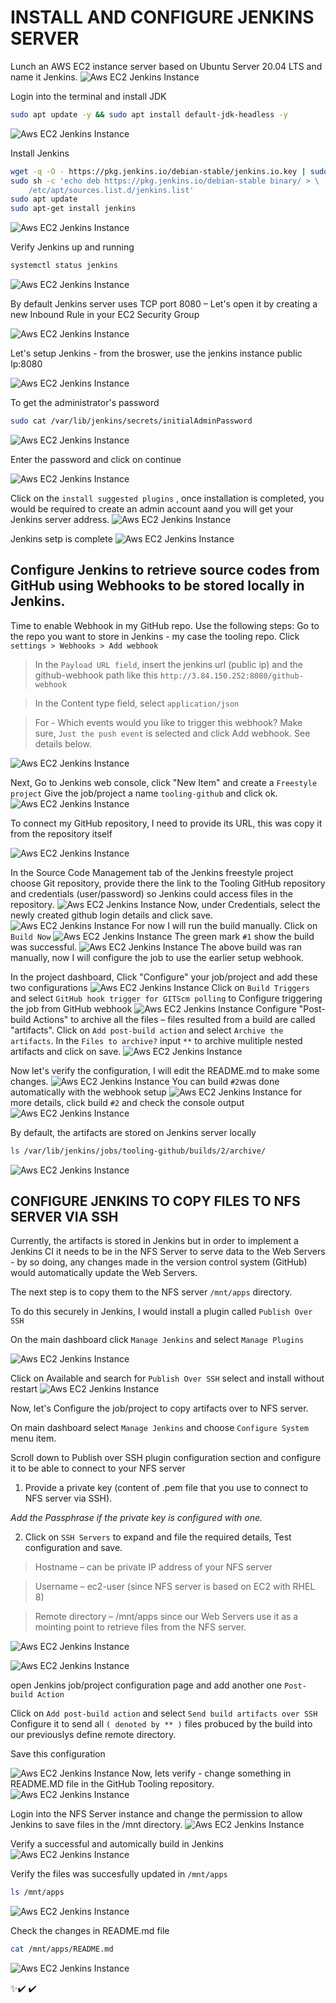 # INSTALL AND CONFIGURE JENKINS SERVER

Lunch an AWS EC2 instance server based on Ubuntu Server 20.04 LTS and name it Jenkins.
![Aws EC2 Jenkins Instance](./images/1.png)

Login into the terminal and install JDK

```bash
sudo apt update -y && sudo apt install default-jdk-headless -y
```

![Aws EC2 Jenkins Instance](./images/2.png)

Install Jenkins

```bash
wget -q -O - https://pkg.jenkins.io/debian-stable/jenkins.io.key | sudo apt-key add -
sudo sh -c 'echo deb https://pkg.jenkins.io/debian-stable binary/ > \
    /etc/apt/sources.list.d/jenkins.list'
sudo apt update
sudo apt-get install jenkins
```

![Aws EC2 Jenkins Instance](./images/3.png)

Verify Jenkins up and running

```bash
systemctl status jenkins
```

![Aws EC2 Jenkins Instance](./images/4.png)

By default Jenkins server uses TCP port 8080 – Let's open it by creating a new Inbound Rule in your EC2 Security Group

![Aws EC2 Jenkins Instance](./images/5.png)

Let's setup Jenkins - from the broswer, use the jenkins instance public Ip:8080

![Aws EC2 Jenkins Instance](./images/6.png)

To get the administrator's password

```bash
sudo cat /var/lib/jenkins/secrets/initialAdminPassword
```

![Aws EC2 Jenkins Instance](./images/7.png)

Enter the password and click on continue

![Aws EC2 Jenkins Instance](./images/8.png)

Click on the ```install suggested plugins``` , once installation is completed, you would be required to create an admin account aand you will get your Jenkins server address.
![Aws EC2 Jenkins Instance](./images/10.png)

Jenkins setp is complete
![Aws EC2 Jenkins Instance](./images/11.png)

## Configure Jenkins to retrieve source codes from GitHub using Webhooks to be stored locally in Jenkins.

Time to enable Webhook in my GitHub repo.
Use the following steps: 
Go to the repo you want to store in Jenkins - my case the tooling repo. Click
```settings > Webhooks > Add webhook```
> In the ```Payload URL field```, insert the jenkins url (public ip) and the github-webhook path like this
```http://3.84.150.252:8080/github-webhook```

> In the Content type field, select ```application/json```

> For - Which events would you like to trigger this webhook? Make sure, ```Just the push event``` is selected and click Add webhook. See details below.

![Aws EC2 Jenkins Instance](./images/12.png)

Next, Go to Jenkins web console, click "New Item" and create a ```Freestyle project```
Give the job/project a name ```tooling-github``` and click ok.
![Aws EC2 Jenkins Instance](./images/14.png)

To connect my GitHub repository, I need to provide its URL, this was copy it from the repository itself

![Aws EC2 Jenkins Instance](./images/15.png)

In the Source Code Management tab of the Jenkins freestyle project choose Git repository, provide there the link to the Tooling GitHub repository and credentials (user/password) so Jenkins could access files in the repository.
![Aws EC2 Jenkins Instance](./images/16.png)
Now, under Credentials, select the newly created github login details and click save.
![Aws EC2 Jenkins Instance](./images/17.png)
For now I will run the build manually.
Click on ```Build Now```
![Aws EC2 Jenkins Instance](./images/18.png)
The green mark ```#1``` show the build was successful.
![Aws EC2 Jenkins Instance](./images/19.png)
The above build was ran manually, now I will configure the job to use the earlier setup webhook.

In the project dashboard, Click "Configure" your job/project and add these two configurations
![Aws EC2 Jenkins Instance](./images/20.png)
Click on ```Build Triggers``` and select ```GitHub hook trigger for GITScm polling``` to Configure triggering the job from GitHub webhook
![Aws EC2 Jenkins Instance](./images/21.png)
Configure "Post-build Actions" to archive all the files – files resulted from a build are called "artifacts". Click on ```Add post-build action``` and select ```Archive the artifacts```. In the  ```Files to archive?```  input  ```**``` to archive mulitiple nested artifacts and click on save.
![Aws EC2 Jenkins Instance](./images/22.png)

Now let's verify the configuration, I will edit the README.md to make some changes.
![Aws EC2 Jenkins Instance](./images/23.png)
You can build ```#2```was done automatically with the webhook setup
![Aws EC2 Jenkins Instance](./images/24.png)
for more details, click build ```#2``` and check the console output
![Aws EC2 Jenkins Instance](./images/25.png)

By default, the artifacts are stored on Jenkins server locally

```bash
ls /var/lib/jenkins/jobs/tooling-github/builds/2/archive/
```
![Aws EC2 Jenkins Instance](./images/26.png)

## CONFIGURE JENKINS TO COPY FILES TO NFS SERVER VIA SSH

Currently, the artifacts is stored in Jenkins but in order to implement a Jenkins CI it needs to be in the NFS Server to serve data to the Web Servers - by so doing, any changes made in the version control system (GitHub) would automatically update the Web Servers.

The next step is to copy them to the NFS server ```/mnt/apps``` directory.

To do this securely in Jenkins, I would install a plugin called ```Publish Over SSH```

On the main dashboard click ```Manage Jenkins``` and select ```Manage Plugins```

![Aws EC2 Jenkins Instance](./images/27.png)

Click on Available and search for ```Publish Over SSH``` select and install without restart
![Aws EC2 Jenkins Instance](./images/28.png)

Now, let's Configure the job/project to copy artifacts over to NFS server.

On main dashboard select ```Manage Jenkins``` and choose ```Configure System``` menu item.

Scroll down to Publish over SSH plugin configuration section and configure it to be able to connect to your NFS server

1.  Provide a private key (content of .pem file that you use to connect to NFS server via SSH).

*Add the Passphrase if the private key is configured with one.*

2. Click on ```SSH Servers``` to expand and file the required details, Test configuration and save.

> Hostname – can be private IP address of your NFS server

> Username – ec2-user (since NFS server is based on EC2 with RHEL 8)

> Remote directory – /mnt/apps since our Web Servers use it as a mointing point to retrieve files from the NFS server.

![Aws EC2 Jenkins Instance](./images/29.png)

![Aws EC2 Jenkins Instance](./images/30.png)

open Jenkins job/project configuration page and add another one ```Post-build Action```

Click on ```Add post-build action``` and select ```Send build artifacts over SSH```
Configure it to send all ```( denoted by ** )``` files probuced by the build into our previouslys define remote directory.

Save this configuration 

![Aws EC2 Jenkins Instance](./images/31.png)
Now, lets verify - change something in README.MD file in the GitHub Tooling repository.
![Aws EC2 Jenkins Instance](./images/32.png)

Login into the NFS Server instance and change the permission to allow Jenkins to save files in the /mnt directory.
![Aws EC2 Jenkins Instance](./images/33.png)

Verify a successful and automically build in Jenkins
![Aws EC2 Jenkins Instance](./images/34.png)


Verify the files was succesfully updated in ```/mnt/apps``` 

```bash
ls /mnt/apps
```

![Aws EC2 Jenkins Instance](./images/35.png)

Check the changes in README.md file

```bash
cat /mnt/apps/README.md
```

![Aws EC2 Jenkins Instance](./images/36.png)

✨✔️ ✔️